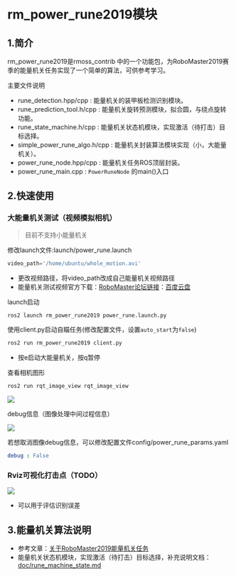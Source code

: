 # rm_power_rune2019模块

## 1.简介

rm_power_rune2019是rmoss_contrib 中的一个功能包，为RoboMaster2019赛季的能量机关任务实现了一个简单的算法，可供参考学习。

主要文件说明
* rune_detection.hpp/cpp : 能量机关的装甲板检测识别模块。
* rune_prediction_tool.h/cpp : 能量机关旋转预测模块，拟合圆，与绕点旋转功能。
* rune_state_machine.h/cpp : 能量机关状态机模块，实现激活（待打击）目标选择。
* simple_power_rune_algo.h/cpp : 能量机关封装算法模块实现（小，大能量机关）。 
* power_rune_node.hpp/cpp : 能量机关任务ROS顶层封装。
* power_rune_main.cpp : `PowerRuneNode` 的main()入口

## 2.快速使用

### 大能量机关测试（视频模拟相机）

> 目前不支持小能量机关

修改launch文件:launch/power_rune.launch

```python
video_path='/home/ubuntu/whole_motion.avi'
```

* 更改视频路径，将video_path改成自己能量机关视频路径
* 能量机关测试视频官方下载：[RoboMaster论坛链接](https://bbs.robomaster.com/thread-7914-1-1.html)：[百度云盘](https://pan.baidu.com/s/1OoIpbzZ2U8Qimadn3zyb6g)

launch启动

```bash
ros2 launch rm_power_rune2019 power_rune.launch.py 
```

使用client.py启动自瞄任务(修改配置文件，设置`auto_start`为`false`)

```bash
ros2 run rm_power_rune2019 client.py
```
* 按e启动大能量机关，按q暂停

查看相机图形

```bash
ros2 run rqt_image_view rqt_image_view
```

![](doc/imgs/power_rune.png)


debug信息（图像处理中间过程信息）

![](doc/imgs/power_rune_result.png)

若想取消图像debug信息，可以修改配置文件config/power_rune_params.yaml

```yaml
debug : False
```

### Rviz可视化打击点（TODO）

![](doc/imgs/power_rune_rviz.png)

* 可以用于评估识别误差

## 3.能量机关算法说明

* 参考文章：[关于RoboMaster2019能量机关任务](https://www.jianshu.com/p/83b509953198)
* 能量机关状态机模块，实现激活（待打击）目标选择，补充说明文档：[doc/rune_machine_state.md](doc/rune_machine_state.md)
